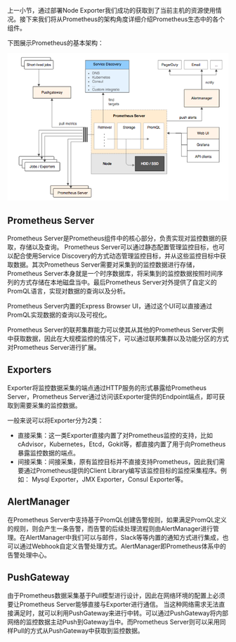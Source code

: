 

上一小节，通过部署Node Exporter我们成功的获取到了当前主机的资源使用情况。接下来我们将从Prometheus的架构角度详细介绍Prometheus生态中的各个组件。

下图展示Prometheus的基本架构：

![Prometheus架构](static/prometheus_architecture.png)

## Prometheus Server

Prometheus Server是Prometheus组件中的核心部分，负责实现对监控数据的获取，存储以及查询。
Prometheus Server可以通过静态配置管理监控目标，也可以配合使用Service Discovery的方式动态管理监控目标，并从这些监控目标中获取数据。其次Prometheus Server需要对采集到的监控数据进行存储，Prometheus Server本身就是一个时序数据库，将采集到的监控数据按照时间序列的方式存储在本地磁盘当中。最后Prometheus Server对外提供了自定义的PromQL语言，实现对数据的查询以及分析。

Prometheus Server内置的Express Browser UI，通过这个UI可以直接通过PromQL实现数据的查询以及可视化。

Prometheus Server的联邦集群能力可以使其从其他的Prometheus Server实例中获取数据，因此在大规模监控的情况下，可以通过联邦集群以及功能分区的方式对Prometheus Server进行扩展。

## Exporters

Exporter将监控数据采集的端点通过HTTP服务的形式暴露给Prometheus Server，Prometheus Server通过访问该Exporter提供的Endpoint端点，即可获取到需要采集的监控数据。

一般来说可以将Exporter分为2类：

* 直接采集：这一类Exporter直接内置了对Prometheus监控的支持，比如cAdvisor，Kubernetes，Etcd，Gokit等，都直接内置了用于向Prometheus暴露监控数据的端点。
* 间接采集：间接采集，原有监控目标并不直接支持Prometheus，因此我们需要通过Prometheus提供的Client Library编写该监控目标的监控采集程序。例如： Mysql Exporter，JMX Exporter，Consul Exporter等。

## AlertManager

在Prometheus Server中支持基于PromQL创建告警规则，如果满足PromQL定义的规则，则会产生一条告警，而告警的后续处理流程则由AlertManager进行管理。在AlertManager中我们可以与邮件，Slack等等内置的通知方式进行集成，也可以通过Webhook自定义告警处理方式。AlertManager即Prometheus体系中的告警处理中心。

## PushGateway

由于Prometheus数据采集基于Pull模型进行设计，因此在网络环境的配置上必须要让Prometheus Server能够直接与Exporter进行通信。 当这种网络需求无法直接满足时，就可以利用PushGateway来进行中转。可以通过PushGateway将内部网络的监控数据主动Push到Gateway当中。而Prometheus Server则可以采用同样Pull的方式从PushGateway中获取到监控数据。